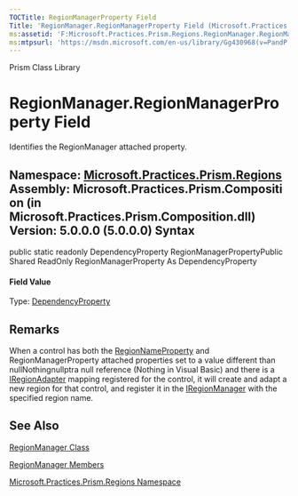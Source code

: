 ```yaml
---
TOCTitle: RegionManagerProperty Field
Title: 'RegionManager.RegionManagerProperty Field (Microsoft.Practices.Prism.Regions)'
ms:assetid: 'F:Microsoft.Practices.Prism.Regions.RegionManager.RegionManagerProperty'
ms:mtpsurl: 'https://msdn.microsoft.com/en-us/library/Gg430968(v=PandP.50)'
---
```


Prism Class Library

RegionManager.RegionManagerProperty Field
=============================================

Identifies the RegionManager attached property.

**Namespace:** [Microsoft.Practices.Prism.Regions](https://msdn.microsoft.com/n:microsoft.practices.prism.regions)
**Assembly:** Microsoft.Practices.Prism.Composition (in Microsoft.Practices.Prism.Composition.dll) Version: 5.0.0.0 (5.0.0.0)
Syntax
------

<span id="syntaxToggle"></span>public static readonly DependencyProperty RegionManagerPropertyPublic Shared ReadOnly RegionManagerProperty As DependencyProperty
#### Field Value

Type: [DependencyProperty](http://msdn2.microsoft.com/en-us/library/ms589318)

Remarks
-------

<span id="remarksToggle"></span> When a control has both the [RegionNameProperty](https://msdn.microsoft.com/f:microsoft.practices.prism.regions.regionmanager.regionnameproperty) and RegionManagerProperty attached properties set to a value different than nullNothingnullptra null reference (Nothing in Visual Basic) and there is a [IRegionAdapter](https://msdn.microsoft.com/t:microsoft.practices.prism.regions.iregionadapter) mapping registered for the control, it will create and adapt a new region for that control, and register it in the [IRegionManager](https://msdn.microsoft.com/t:microsoft.practices.prism.regions.iregionmanager) with the specified region name.

See Also
--------


[RegionManager Class](https://msdn.microsoft.com/t:microsoft.practices.prism.regions.regionmanager)

[RegionManager Members](https://msdn.microsoft.com/allmembers.t:microsoft.practices.prism.regions.regionmanager)

[Microsoft.Practices.Prism.Regions Namespace](https://msdn.microsoft.com/n:microsoft.practices.prism.regions)
